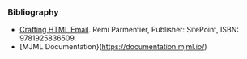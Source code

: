 ### Bibliography
* [Crafting HTML Email](https://www.oreilly.com/library/view/crafting-html-email/9781098140977/). Remi Parmentier, Publisher: SitePoint, ISBN: 9781925836509.
* [MJML Documentation}(https://documentation.mjml.io/)
